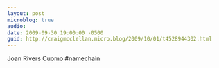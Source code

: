 ```yaml
---
layout: post
microblog: true
audio: 
date: 2009-09-30 19:00:00 -0500
guid: http://craigmcclellan.micro.blog/2009/10/01/t4528944302.html
---
```

Joan Rivers Cuomo #namechain
